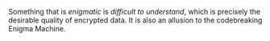 Something that is _enigmatic_ is _difficult to understand_, which is precisely
the desirable quality of encrypted data. It is also an allusion to the
codebreaking Enigma Machine.


